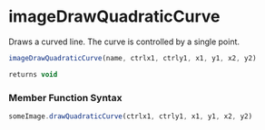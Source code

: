 # imageDrawQuadraticCurve

 Draws a curved line. The curve is controlled by a single point.

```javascript
imageDrawQuadraticCurve(name, ctrlx1, ctrly1, x1, y1, x2, y2)
```

```javascript
returns void
```
### Member Function Syntax

```javascript
someImage.drawQuadraticCurve(ctrlx1, ctrly1, x1, y1, x2, y2)
```
